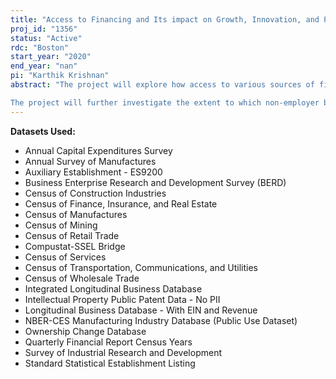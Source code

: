 ```yaml
---
title: "Access to Financing and Its impact on Growth, Innovation, and Performance"
proj_id: "1356"
status: "Active"
rdc: "Boston"
start_year: "2020"
end_year: "nan"
pi: "Karthik Krishnan"
abstract: "The project will explore how access to various sources of financing can affect entrepreneurial start up activity. We will also analyze the relationship between access to financing and start up firm performance, productivity, employment growth, and sales, and the extent to which these performance measures relate to successful exit outcomes for private firms through acquisitions and IPOs. Further, prior literature has indicated that innovative startups are the ones that foster the greatest growth in employment and productivity. We will thus also analyze the relationship between access to financing and startup innovative activity. Since greater availability of financing will enhance opportunities for entrepreneurs to invest in their projects, we expect a positive relationship between access to financing and these outcome variables. We will also try to understand the differential effect of the various types of financing options available to startup firms and their impact on the above outcome variables. Moreover, we will test whether these different sources of funding are substitutes or complements (i.e., getting one type of financing allows a firm to obtain another type of financing later on). For instance, venture capitalists screen the investments through a detailed due-diligence process (e.g., Chemmanur, Krishnan, and Nandy (2011)). They may thus choose firms that are successful in obtaining seed financing from angels, which may potentially serve as another screening mechanism. Broadly, we expect to analyze the impact from three different sources of financing:  debt (e.g., bank loans); equity or stakeholder funded (e.g., angel, venture capital, and crowdfunding); and government awards (e.g., SBIR). 

The project will further investigate the extent to which non-employer businesses transition to employer firms, and if an exogenous shift in financing has an enhanced effect on these transitions. Further, an important milestone in the life of an entrepreneurial venture is the entrepreneur's choice of exit and the particular channel of exit, i.e. IPO or acquisition of the entrepreneurial firm. This is important from various perspectives. First, the evolution and the eventual success of a firm will require the ability to raise larger amounts of capital, potentially from public markets. Second, early stage investors such as angel financiers and venture capitalists typically provide capital and support to entrepreneurial ventures with the explicit or implicit understanding that they will exit the investment at a certain stage. Moreover, becoming a public firm or selling off one's venture is considered by many to be the final goal of entrepreneurship. Thus, at least from a financial perspective, in both the early and the later stages of a firm's life, the exit strategy is important. We will analyze if there are significant interactions between the exit strategy of firms and the extent and type of financing of the entrepreneurial firm. A related issue for an entrepreneurial firm is how to keep financing itself as it grows and how to choose between various debt and equity financing sources (which would shape the capital structure of the entrepreneurial firm)."
---
```


**Datasets Used:**

  - Annual Capital Expenditures Survey 
  - Annual Survey of Manufactures 
  - Auxiliary Establishment - ES9200 
  - Business Enterprise Research and Development Survey (BERD) 
  - Census of Construction Industries 
  - Census of Finance, Insurance, and Real Estate 
  - Census of Manufactures 
  - Census of Mining 
  - Census of Retail Trade 
  - Compustat-SSEL Bridge 
  - Census of Services 
  - Census of Transportation, Communications, and Utilities 
  - Census of Wholesale Trade 
  - Integrated Longitudinal Business Database 
  - Intellectual Property Public Patent Data - No PII 
  - Longitudinal Business Database - With EIN and Revenue 
  - NBER-CES Manufacturing Industry Database (Public Use Dataset) 
  - Ownership Change Database 
  - Quarterly Financial Report Census Years 
  - Survey of Industrial Research and Development 
  - Standard Statistical Establishment Listing 

